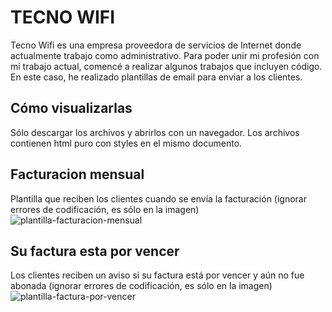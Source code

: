 # TECNO WIFI
Tecno Wifi es una empresa proveedora de servicios de Internet donde actualmente trabajo como administrativo. Para poder unir mi profesión con mi trabajo actual, comencé a realizar algunos trabajos que incluyen código.
En este caso, he realizado plantillas de email para enviar a los clientes.

## Cómo visualizarlas
Sólo descargar los archivos y abrirlos con un navegador. Los archivos contienen html puro con styles en el mismo documento.

## Facturacion mensual
Plantilla que reciben los clientes cuando se envía la facturación (ignorar errores de codificación, es sólo en la imagen)
![plantilla-facturacion-mensual](https://user-images.githubusercontent.com/61196193/166814975-8dee4a13-8d22-426b-8095-a73c6973e823.jpeg)

## Su factura esta por vencer
Los clientes reciben un aviso si su factura está por vencer y aún no fue abonada (ignorar errores de codificación, es sólo en la imagen)
![plantilla-factura-por-vencer](https://user-images.githubusercontent.com/61196193/166815320-4ed107d3-17a7-4f22-992c-d89d0971cc39.jpeg)
